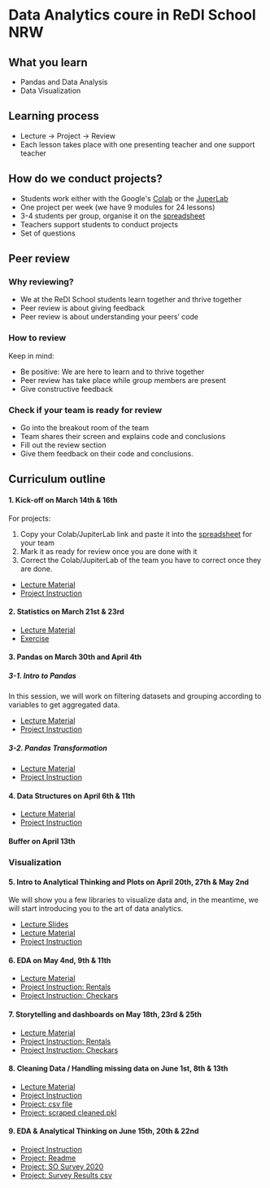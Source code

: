 
# Data Analytics coure in ReDI School NRW

## What you learn
- Pandas and Data Analysis
- Data Visualization

## Learning process
- Lecture -> Project -> Review
- Each lesson takes place with one presenting teacher and one support teacher

## How do we conduct projects?
- Students work either with the Google's [Colab](https://colab.research.google.com/) or the [JuperLab](https://hub.gke2.mybinder.org/user/jupyterlab-jupyterlab-demo-eoawtdbj/lab/tree/demo)
- One project per week (we have 9 modules for 24 lessons)
- 3-4 students per group, organise it on the [spreadsheet](https://redischool1.sharepoint.com/:x:/s/DataAnalyticsNRWDCP/ESxAGeco3klDtBGb3pfY9ocBNe0ZsYPnh0vKigAJbdU8gg?e=ahdn4I)
- Teachers support students to conduct projects
- Set of questions

## Peer review
### Why reviewing?
- We at the ReDI School students learn together and thrive together
- Peer review is about giving feedback
- Peer review is about understanding your peers’ code

### How to review
Keep in mind:
- Be positive: We are here to learn and to thrive together
- Peer review has take place while group members are present
- Give constructive feedback

### Check if your team is ready for review
- Go into the breakout room of the team
- Team shares their screen and explains code and conclusions
- Fill out the review section
- Give them feedback on their code and conclusions.

## Curriculum outline
#### 1. Kick-off on March 14th & 16th
For projects:
1. Copy your Colab/JupiterLab link and paste it into the [spreadsheet](https://docs.google.com/spreadsheets/d/19BwCGNIUWks-qOdsjNDo9BIoddVXo0Ps/edit?usp=sharing&ouid=104114812937905751764&rtpof=true&sd=true) for your team
2. Mark it as ready for review once you are done with it
3. Correct the Colab/JupiterLab of the team you have to correct once they are done.
- [Lecture Material](/1_Kick_Off_Lecture.ipynb)
- [Project Instruction](/1_Kick_Off_Project.ipynb)

#### 2. Statistics on March 21st & 23rd
- [Lecture Material](/2_Statistics.ipynb)
- [Exercise](/2_Statistics.ipynb)

#### 3. Pandas on March 30th and April 4th
##### 3-1. Intro to Pandas
In this session, we will work on filtering datasets and grouping according to variables to get aggregated data.
- [Lecture Material](/3_1_Lecture_Intro_to_Pandas_[Filter_&_Groupby].ipynb)
- [Project Instruction](/3_1_Project_Intro_to_Pandas_[Filters_&_Groupby].ipynb)

##### 3-2. Pandas Transformation
- [Lecture Material](/3_2_Pandas_Transformations_Lecture.ipynb)
- [Project Instruction](/3_2_Pandas_Transformations_Project.ipynb)

#### 4. Data Structures on April 6th & 11th
- [Lecture Material](/4_Data_Structures_Lecture.ipynb)
- [Project Instruction](/4_Data_Structures_Project.ipynb)

#### Buffer on April 13th

### Visualization

#### 5. Intro to Analytical Thinking and Plots on April 20th, 27th & May 2nd
We will show you a few libraries to visualize data and, in the meantime, we will start introducing you to the art of data analytics.
- [Lecture Slides](https://github.com/ReDI-School/nrw-data-analytics/blob/151f4008e78778a40af77039d465c33cc14a0148/5_Lecture%20Slides%20%E2%80%94Intro%20to%20Analytical%20Thinking%20&%20Plotting.pptx)
- [Lecture Material](/5_Lecture_—_Introduction_to_analytical_thinking.ipynb)
- [Project Instruction](/5_Lecture_—_Introduction_to_analytical_thinking.ipynb)

#### 6. EDA on May 4nd, 9th & 11th
- [Lecture Material](/6_Lecture_More_Plots_and_intro_to_EDA.ipynb)
- [Project Instruction: Rentals](/6_EDA_&_Plotting_Project_RENTALS.ipynb)
- [Project Instruction: Checkars](/6_EDA_&_Plotting_Project_CHECKARS.ipynb)

#### 7. Storytelling and dashboards on May 18th, 23rd & 25th
- [Lecture Material](/7_Storytelling_&_dashboards_Lecture.ipynb)
- [Project Instruction: Rentals](/7_Project_RENTALS.ipynb)
- [Project Instruction: Checkars](/7_Project_CHECKARS.ipynb)

#### 8. Cleaning Data / Handling missing data on June 1st, 8th & 13th
- [Lecture Material](https://github.com/ReDI-School/nrw-data-analytics/blob/75f3e72ed2bac27d6c9a0dcaa11cb7172d0e22d8/8_Data_Cleaning_&_Missing_Values_Class.ipynb)
- [Project Instruction](https://github.com/ReDI-School/nrw-data-analytics/blob/75f3e72ed2bac27d6c9a0dcaa11cb7172d0e22d8/8_Data_Cleaning_&_Missing_Values_Project.ipynb)
- [Project: csv file](https://github.com/ReDI-School/nrw-data-analytics/blob/41603cd6b957ba179f2cd53dd24b8040cd29f631/8_berlin_housing_with_scraped%20-%20berlin_housing_with_scraped.csv)
- [Project: scraped cleaned.pkl](/8_berlin_housing_with_scraped_class_cleaned.pkl)

#### 9. EDA & Analytical Thinking on June 15th, 20th & 22nd
- [Project Instruction](/9_Stackoverflow_Analytical_Thinking.ipynb)
- [Project: Readme](/9_README_2020.txt)
- [Project: SO Survey 2020](/9_so_survey_2020.pdf)
- [Project: Survey Results csv](https://github.com/ReDI-School/nrw-data-analytics/blob/755db0ff3ea7dd5befdfca3eaa8741b8ad996e50/9_survey_results_schema%20-%20survey_results_schema.csv)

